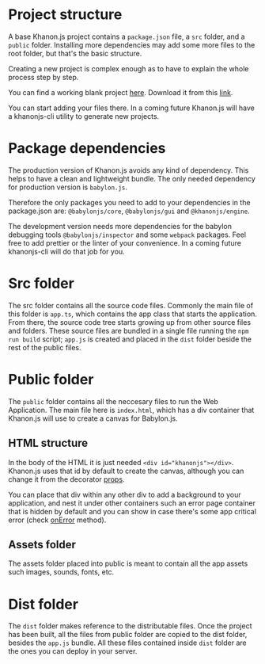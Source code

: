 # Project structure

A base Khanon.js project contains a `package.json` file, a `src` folder, and a `public` folder. Installing more dependencies may add some more files to the root folder, but that's the basic structure.

Creating a new project is complex enough as to have to explain the whole process step by step.

You can find a working blank project [here](https://github.com/khanonjs/khanon.js/tree/main/tutorials/blank-project). Download it from this [link](https://minhaskamal.github.io/DownGit/#/home?url=https://github.com/khanonjs/khanon.js/tree/main/tutorials/blank-project).

You can start adding your files there. In a coming future Khanon.js will have a khanonjs-cli utility to generate new projects.

# Package dependencies

The production version of Khanon.js avoids any kind of dependency. This helps to have a clean and lightweight bundle. The only needed dependency for production version is `babylon.js`.

Therefore the only packages you need to add to your dependencies in the package.json are: `@babylonjs/core`, `@babylonjs/gui` and `@khanonjs/engine`.

The development version needs more dependencies for the babylon debugging tools `@babylonjs/inspector` and some `webpack` packages. Feel free to add prettier or the linter of your convenience. In a coming future khanonjs-cli will do that job for you.

# Src folder

The src folder contains all the source code files. Commonly the main file of this folder is `app.ts`, which contains the app class that starts the application. From there, the source code tree starts growing up from other source files and folders. These source files are bundled in a single file running the `npm run build` script; `app.js` is created and placed in the `dist` folder beside the rest of the public files.

# Public folder

The `public` folder contains all the neccesary files to run the Web Application. The main file here is `index.html`, which has a div container that Khanon.js will use to create a canvas for Babylon.js.

## HTML structure

In the body of the HTML it is just needed `<div id="khanonjs"></div>`. Khanon.js uses that id by default to create the canvas, although you can change it from the decorator [props](https://khanonjs.com/api-docs/interfaces/decorators_app.AppProps.html#htmlCanvasContainerId).

You can place that div within any other div to add a background to your application, and nest it under other containers such an error page container that is hidden by default and you can show in case there's some app critical error (check [onError](https://khanonjs.com/api-docs/classes/decorators_app.AppInterface.html#onError) method).

## Assets folder

The assets folder placed into public is meant to contain all the app assets such images, sounds, fonts, etc.

# Dist folder

The `dist` folder makes reference to the distributable files. Once the project has been built, all the files from public folder are copied to the dist folder, besides the `app.js` bundle. All these files contained inside `dist` folder are the ones you can deploy in your server.